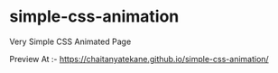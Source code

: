 # simple-css-animation
Very Simple CSS Animated Page


Preview At :- https://chaitanyatekane.github.io/simple-css-animation/
